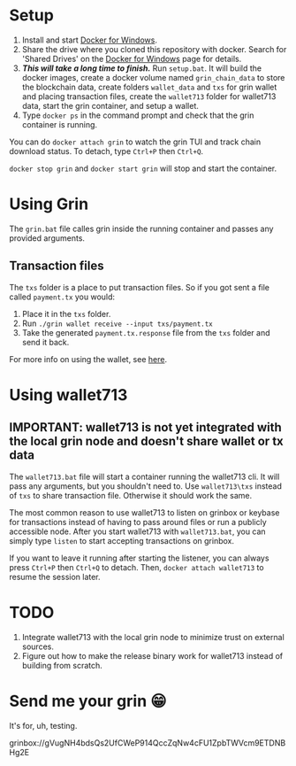 # Setup

1. Install and start [Docker for Windows](https://docs.docker.com/docker-for-windows/install/).
2. Share the drive where you cloned this repository with docker. Search for 'Shared Drives' on the [Docker for Windows](https://docs.docker.com/docker-for-windows/install/) page for details.
3. ***This will take a long time to finish.*** Run `setup.bat`. It will build the docker images, create a docker volume named `grin_chain_data` to store the blockchain data, create folders `wallet_data` and `txs` for grin wallet and placing transaction files, create the `wallet713` folder for wallet713 data, start the grin container, and setup a wallet.
4. Type `docker ps` in the command prompt and check that the grin container is running.

You can do `docker attach grin` to watch the grin TUI and track chain download status. To detach, type `Ctrl+P` then `Ctrl+Q`.

`docker stop grin` and `docker start grin` will stop and start the container.

# Using Grin

The `grin.bat` file calles grin inside the running container and passes any provided arguments.

## Transaction files
 
The `txs` folder is a place to put transaction files. So if you got sent a file called `payment.tx` you would:
 
1. Place it in the `txs` folder.
2. Run `./grin wallet receive --input txs/payment.tx`
3. Take the generated `payment.tx.response` file from the `txs` folder and send it back.

For more info on using the wallet, see [here](https://github.com/mimblewimble/docs/wiki/How-to-use-the-Grin-wallet).

# Using wallet713

## **IMPORTANT: wallet713 is not yet integrated with the local grin node and doesn't share wallet or tx data**

The `wallet713.bat` file will start a container running the wallet713 cli. It will pass any arguments, but you shouldn't need to. Use `wallet713\txs` instead of `txs` to share transaction file. Otherwise it should work the same. 

The most common reason to use wallet713 to listen on grinbox or keybase for transactions instead of having to pass around files or run a publicly accessible node. After you start wallet713 with `wallet713.bat`, you can simply type `listen` to start accepting transactions on grinbox.

If you want to leave it running after starting the listener, you can always press `Ctrl+P` then `Ctrl+Q` to detach. Then, `docker attach wallet713` to resume the session later.

# TODO

1. Integrate wallet713 with the local grin node to minimize trust on external sources.
2. Figure out how to make the release binary work for wallet713 instead of building from scratch.

# Send me your grin 😁 
It's for, uh, testing.

grinbox://gVugNH4bdsQs2UfCWeP914QccZqNw4cFU1ZpbTWVcm9ETDNBHg2E 